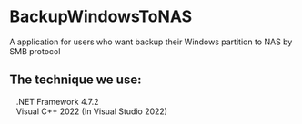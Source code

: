 # BackupWindowsToNAS
A application for users who want backup their Windows partition to NAS by SMB protocol
## The technique we use:
&nbsp;&nbsp;&nbsp;.NET Framework 4.7.2  
&nbsp;&nbsp;&nbsp;Visual C++ 2022 (In Visual Studio 2022)  
